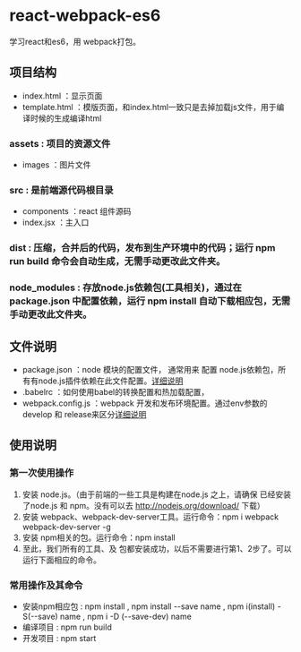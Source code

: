 # react-webpack-es6
学习react和es6，用 webpack打包。


## 项目结构
>
* index.html ：显示页面
* template.html ：模版页面，和index.html一致只是去掉加载js文件，用于编译时候的生成编译html
>
### assets : 项目的资源文件
* images ：图片文件
>

### src : 是前端源代码根目录
* components ：react 组件源码
* index.jsx ：主入口
>
### dist : 压缩，合并后的代码，发布到生产环境中的代码；运行 npm run build 命令会自动生成，无需手动更改此文件夹。

>
### node_modules : 存放node.js依赖包(工具相关)，通过在 package.json 中配置依赖，运行 npm install 自动下载相应包，无需手动更改此文件夹。



## 文件说明
>
* package.json ：node 模块的配置文件， 通常用来 配置 node.js依赖包，所有有node.js插件依赖在此文件配置。[详细说明](https://docs.npmjs.com/files/package.json)
* .babelrc ：如何使用babel的转换配置和热加载配置，
* webpack.config.js  ：webpack 开发和发布环境配置。通过env参数的develop 和 release来区分[详细说明](http://webpack.github.io/docs/configuration.html)



## 使用说明
>
### 第一次使用操作
1. 安装 node.js。（由于前端的一些工具是构建在node.js 之上，请确保 已经安装了node.js 和 npm。没有可以去 <http://nodejs.org/download/> 下载）
2. 安装 webpack、webpack-dev-server工具。运行命令：npm i webpack webpack-dev-server -g 
3. 安装 npm相关的包。运行命令：npm install
4. 至此，我们所有的工具、及 包都安装成功，以后不需要进行第1、2步了。可以运行下面相应的命令。

>
### 常用操作及其命令
* 安装npm相应包 : npm install , npm install --save name , npm i(install) -S(--save) name ,  npm i -D (--save-dev) name 
* 编译项目 : npm run build
* 开发项目 : npm start




